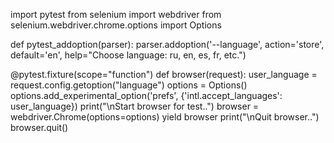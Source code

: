import pytest
from selenium import webdriver
from selenium.webdriver.chrome.options import Options

def pytest_addoption(parser):
    parser.addoption('--language', action='store', default='en',
                     help="Choose language: ru, en, es, fr, etc.")

@pytest.fixture(scope="function")
def browser(request):
    user_language = request.config.getoption("language")
    options = Options()
    options.add_experimental_option('prefs', {'intl.accept_languages': user_language})
    print("\nStart browser for test..")
    browser = webdriver.Chrome(options=options)
    yield browser
    print("\nQuit browser..")
    browser.quit()

